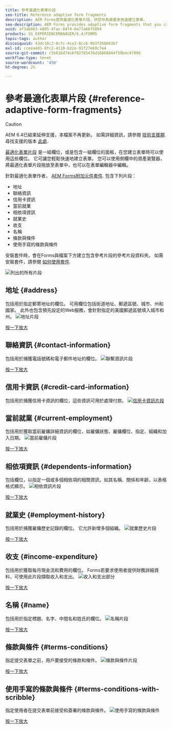 ```yaml
---
title: 參考最適化表單片段
seo-title: Reference adaptive form fragments
description: AEM Forms提供最適化表單片段，供您作為資產來快速建立表單。
seo-description: AEM Forms provides adaptive form fragments that you can use as assets to create a form quickly.
uuid: af3ab863-e895-4fac-84f4-0a77a66f5094
products: SG_EXPERIENCEMANAGER/6.4/FORMS
topic-tags: author
discoiquuid: 43dc10c2-8cfc-4ca3-8ccb-9b3f268663b7
exl-id: cceea4d1-8fc2-4118-b22e-91f27e69c7e4
source-git-commit: c5b816d74c6f02f85476d16868844f39b4c47996
workflow-type: tm+mt
source-wordcount: '450'
ht-degree: 2%

---
```


# 參考最適化表單片段 {#reference-adaptive-form-fragments}

>[!CAUTION]
>
>AEM 6.4已結束延伸支援，本檔案不再更新。 如需詳細資訊，請參閱 [技術支援期](https://helpx.adobe.com//tw/support/programs/eol-matrix.html). 尋找支援的版本 [此處](https://experienceleague.adobe.com/docs/).

[最適化表單片段](/help/forms/using/adaptive-form-fragments.md) 是一組欄位，或是包含一組欄位的面板，在您建立表單時可以使用這些欄位。 它可讓您輕鬆快速地建立表單。 您可以使用側欄中的資產瀏覽器，將最適化表單片段拖放至表單中，也可以在表單編輯器中編輯。

針對最適化表單作者， [AEM Forms附加元件套件](https://experienceleague.adobe.com/docs/experience-manager-release-information/aem-release-updates/forms-updates/aem-forms-releases.html). 包含下列片段：

* 地址
* 聯絡資訊
* 信用卡資訊
* 當前就業
* 相依項資訊
* 就業史
* 收支
* 名稱
* 條款與條件
* 使用手寫的條款與條件

安裝套件時，會在Forms與檔案下方建立包含參考片段的參考片段資料夾。 如需安裝套件，請參閱 [如何使用套件](/help/sites-administering/package-manager.md).

![列出的所有片段](assets/ootb-frags.png)

## 地址 {#address}

包括用於指定郵寄地址的欄位。 可用欄位包括街道地址、郵遞區號、城市、州和國家。 此外也包含預先設定的Web服務，會針對指定的美國郵遞區號填入城市和州。
![地址片段](assets/address.png)

[按一下放大](assets/address.png)

## 聯絡資訊 {#contact-information}

包括用於捕獲電話號碼和電子郵件地址的欄位。
![聯繫資訊片段](assets/contact-info.png)

[按一下放大](assets/contact-info-1.png)

## 信用卡資訊 {#credit-card-information}

包括用於捕獲信用卡資訊的欄位，這些資訊可用於處理付款。
[ ![信用卡資訊片段](assets/cc-info.png)](assets/cc-info-1.png)

## 當前就業 {#current-employment}

包括用於獲取當前雇傭詳細資訊的欄位，如雇傭狀態、雇傭欄位、指定、組織和加入日期。
![當前雇傭片段](assets/current-emp.png)

[按一下放大](assets/current-emp-1.png)

## 相依項資訊 {#dependents-information}

包括欄位，以指定一個或多個相依項的相關資訊，如其名稱、關係和年齡，以表格格式顯示。
![相依資訊片段](assets/dependents-info.png)

[按一下放大](assets/dependents-info-1.png)

## 就業史 {#employment-history}

包括用於捕獲雇傭歷史記錄的欄位。 它允許新增多個組織。
![就業歷史片段](assets/emp-history.png)

[按一下放大](assets/emp-history-1.png)

## 收支 {#income-expenditure}

包括用於獲取每月現金流和費用的欄位。 Forms若要求使用者提供財務詳細資料，可使用此片段擷取收入和支出。
![收入和支出部分](assets/income.png)

[按一下放大](assets/income-1.png)

## 名稱 {#name}

包括用於指定標題、名字、中間名和姓氏的欄位。
![名稱片段](assets/name.png)

[按一下放大](assets/name-1.png)

## 條款與條件 {#terms-conditions}

指定提交表單之前，用戶要接受的條款和條件。
![條款與條件片段](assets/tnc.png)

[按一下放大](assets/tnc-1.png)

## 使用手寫的條款與條件 {#terms-conditions-with-scribble}

指定使用者在提交表單前接受和簽署的條款與條件。
![使用手寫的條款與條件](assets/tnc-scribble.png)

[按一下放大](assets/tnc-scribble-1.png)
